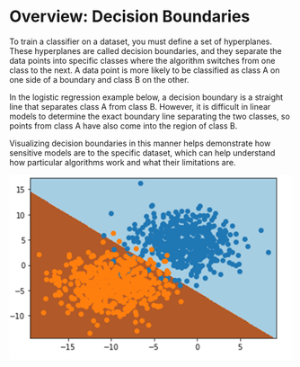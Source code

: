 # Overview: Decision Boundaries

To train a classifier on a dataset, you must define a set of hyperplanes. These hyperplanes are called decision boundaries, and they separate the data points into specific classes where the algorithm switches from one class to the next. A data point is more likely to be classified as class A on one side of a boundary and class B on the other.

In the logistic regression example below, a decision boundary is a straight line that separates class A from class B. However, it is difficult in linear models to determine the exact boundary line separating the two classes, so points from class A have also come into the region of class B.

Visualizing decision boundaries in this manner helps demonstrate how sensitive models are to the specific dataset, which can help understand how particular algorithms work and what their limitations are.

![Decision boundaries visualization](<images/bh-pcmlai 12.3.png>)